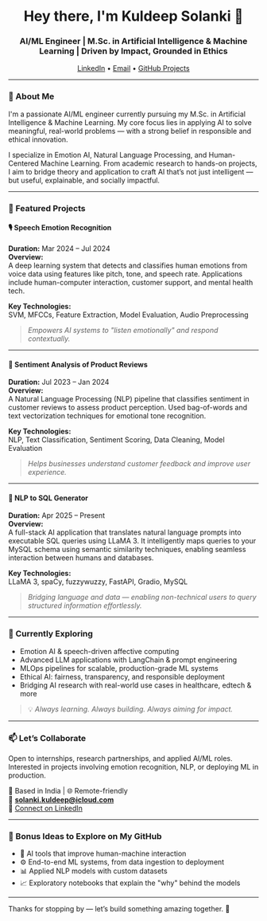 <h1 align="center">Hey there, I'm Kuldeep Solanki 👋</h1>
<h3 align="center">AI/ML Engineer | M.Sc. in Artificial Intelligence & Machine Learning | Driven by Impact, Grounded in Ethics</h3>

<p align="center">
  <a href="https://www.linkedin.com/in/kuldeep-solanki-298614276/" target="_blank">LinkedIn</a> •
  <a href="mailto:solanki.kuldeep@icloud.com">Email</a> •
  <a href="https://github.com/kuldeep-solanki?tab=repositories">GitHub Projects</a>
</p>

---

### 🧠 About Me

I'm a passionate AI/ML engineer currently pursuing my M.Sc. in Artificial Intelligence & Machine Learning. My core focus lies in applying AI to solve meaningful, real-world problems — with a strong belief in responsible and ethical innovation.

I specialize in Emotion AI, Natural Language Processing, and Human-Centered Machine Learning. From academic research to hands-on projects, I aim to bridge theory and application to craft AI that’s not just intelligent — but useful, explainable, and socially impactful.

---

### 🚀 Featured Projects

#### 🎙️ **Speech Emotion Recognition**  
**Duration:** Mar 2024 – Jul 2024  
**Overview:**  
A deep learning system that detects and classifies human emotions from voice data using features like pitch, tone, and speech rate. Applications include human-computer interaction, customer support, and mental health tech.

**Key Technologies:**  
SVM, MFCCs, Feature Extraction, Model Evaluation, Audio Preprocessing

> _Empowers AI systems to "listen emotionally" and respond contextually._

---

#### 💬 **Sentiment Analysis of Product Reviews**  
**Duration:** Jul 2023 – Jan 2024  
**Overview:**  
A Natural Language Processing (NLP) pipeline that classifies sentiment in customer reviews to assess product perception. Used bag-of-words and text vectorization techniques for emotional tone recognition.

**Key Technologies:**  
NLP, Text Classification, Sentiment Scoring, Data Cleaning, Model Evaluation

> _Helps businesses understand customer feedback and improve user experience._

---

#### 🧠 **NLP to SQL Generator**  
**Duration:** Apr 2025 – Present  
**Overview:**  
A full-stack AI application that translates natural language prompts into executable SQL queries using LLaMA 3. It intelligently maps queries to your MySQL schema using semantic similarity techniques, enabling seamless interaction between humans and databases.

**Key Technologies:**  
LLaMA 3, spaCy, fuzzywuzzy, FastAPI, Gradio, MySQL

> _Bridging language and data — enabling non-technical users to query structured information effortlessly._

---

### 🧪 Currently Exploring

- Emotion AI & speech-driven affective computing  
- Advanced LLM applications with LangChain & prompt engineering  
- MLOps pipelines for scalable, production-grade ML systems  
- Ethical AI: fairness, transparency, and responsible deployment  
- Bridging AI research with real-world use cases in healthcare, edtech & more  

> 💡 *Always learning. Always building. Always aiming for impact.*

---

### 📫 Let’s Collaborate

Open to internships, research partnerships, and applied AI/ML roles.  
Interested in projects involving emotion recognition, NLP, or deploying ML in production.

📍 Based in India | 🌐 Remote-friendly  
📧 **solanki.kuldeep@icloud.com**  
🔗 [Connect on LinkedIn](https://www.linkedin.com/in/kuldeep-solanki-298614276/)

---

### 🧾 Bonus Ideas to Explore on My GitHub

- 📌 AI tools that improve human-machine interaction  
- ⚙️ End-to-end ML systems, from data ingestion to deployment  
- 📊 Applied NLP models with custom datasets  
- 📈 Exploratory notebooks that explain the "why" behind the models  

---

Thanks for stopping by — let’s build something amazing together. 🚀
